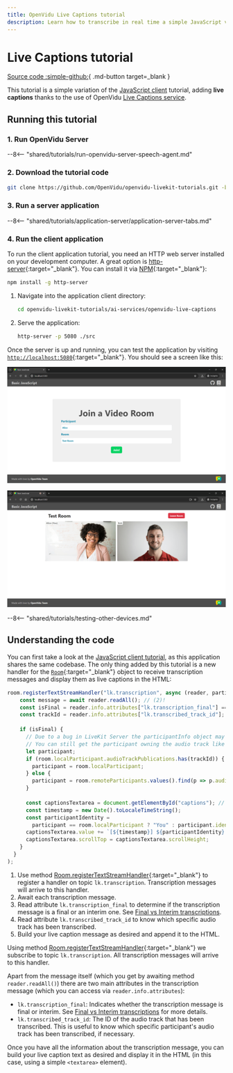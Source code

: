 ```yaml
---
title: OpenVidu Live Captions tutorial
description: Learn how to transcribe in real time a simple JavaScript video-call application.
---
```


# Live Captions tutorial

[Source code :simple-github:](https://github.com/OpenVidu/openvidu-livekit-tutorials/tree/3.3.0/ai-services/openvidu-live-captions){ .md-button target=\_blank }

This tutorial is a simple variation of the [JavaScript client](../application-client/javascript.md) tutorial, adding **live captions** thanks to the use of OpenVidu [Live Captions service](../../ai/live-captions.md).

## Running this tutorial

### 1. Run OpenVidu Server

--8<-- "shared/tutorials/run-openvidu-server-speech-agent.md"

### 2. Download the tutorial code

```bash
git clone https://github.com/OpenVidu/openvidu-livekit-tutorials.git -b 3.3.0
```

### 3. Run a server application

--8<-- "shared/tutorials/application-server/application-server-tabs.md"

### 4. Run the client application

To run the client application tutorial, you need an HTTP web server installed on your development computer. A great option is [http-server](https://github.com/http-party/http-server){:target="\_blank"}. You can install it via [NPM](https://docs.npmjs.com/downloading-and-installing-node-js-and-npm){:target="\_blank"}:

```bash
npm install -g http-server
```

1. Navigate into the application client directory:

    ```bash
    cd openvidu-livekit-tutorials/ai-services/openvidu-live-captions
    ```

2. Serve the application:

    ```bash
    http-server -p 5080 ./src
    ```

Once the server is up and running, you can test the application by visiting [`http://localhost:5080`](http://localhost:5080){:target="\_blank"}. You should see a screen like this:

<div class="grid-container">

<div class="grid-50"><p><a class="glightbox" href="../../../../assets/images/application-clients/join-js.png" data-type="image" data-width="100%" data-height="auto" data-desc-position="bottom"><img src="../../../../assets/images/application-clients/join-js.png" loading="lazy"/></a></p></div>

<div class="grid-50"><p><a class="glightbox" href="../../../../assets/images/application-clients/room-js.png" data-type="image" data-width="100%" data-height="auto" data-desc-position="bottom"><img src="../../../../assets/images/application-clients/room-js.png" loading="lazy"/></a></p></div>

</div>

--8<-- "shared/tutorials/testing-other-devices.md"


## Understanding the code

You can first take a look at the [JavaScript client tutorial](../application-client/javascript.md), as this application shares the same codebase. The only thing added by this tutorial is a new handler for the [`Room`](https://docs.livekit.io/reference/client-sdk-js/classes/Room.html){:target="\_blank"} object to receive transcription messages and display them as live captions in the HTML:

```javascript title="<a href='https://github.com/OpenVidu/openvidu-livekit-tutorials/blob/3.3.0/ai-services/openvidu-live-captions/src/app.js#L60-L83' target='_blank'>app.js</a>" linenums="60"
room.registerTextStreamHandler("lk.transcription", async (reader, participantInfo) => { // (1)!
    const message = await reader.readAll(); // (2)!
    const isFinal = reader.info.attributes["lk.transcription_final"] === "true"; // (3)!
    const trackId = reader.info.attributes["lk.transcribed_track_id"]; // (4)!

    if (isFinal) {
      // Due to a bug in LiveKit Server the participantInfo object may be empty.
      // You can still get the participant owning the audio track like below:
      let participant;
      if (room.localParticipant.audioTrackPublications.has(trackId)) {
        participant = room.localParticipant;
      } else {
        participant = room.remoteParticipants.values().find(p => p.audioTrackPublications.has(trackId));
      }

      const captionsTextarea = document.getElementById("captions"); // (5)!
      const timestamp = new Date().toLocaleTimeString();
      const participantIdentity =
        participant == room.localParticipant ? "You" : participant.identity;
      captionsTextarea.value += `[${timestamp}] ${participantIdentity}: ${message}\n`;
      captionsTextarea.scrollTop = captionsTextarea.scrollHeight;
    }
  }
);
```

1. Use method [Room.registerTextStreamHandler](https://docs.livekit.io/reference/client-sdk-js/classes/Room.html#registertextstreamhandler){:target="\_blank"} to register a handler on topic `lk.transcription`. Transcription messages will arrive to this handler.
2. Await each transcription message.
3. Read attribute `lk.transcription_final` to determine if the transcription message is a final or an interim one. See [Final vs Interim transcriptions](../../ai/live-captions.md#final-vs-interim-transcriptions).
4. Read attribute `lk.transcribed_track_id` to know which specific audio track has been transcribed.
5. Build your live caption message as desired and append it to the HTML.

Using method [Room.registerTextStreamHandler](https://docs.livekit.io/reference/client-sdk-js/classes/Room.html#registertextstreamhandler){:target="\_blank"} we subscribe to topic `lk.transcription`. All transcription messages will arrive to this handler.

Apart from the message itself (which you get by awaiting method `reader.readAll()`) there are two main attributes in the transcription message (which you can access via `reader.info.attributes`):

- `lk.transcription_final`: Indicates whether the transcription message is final or interim. See [Final vs Interim transcriptions](../../ai/live-captions.md#final-vs-interim-transcriptions) for more details.
- `lk.transcribed_track_id`: The ID of the audio track that has been transcribed. This is useful to know which specific participant's audio track has been transcribed, if necessary.

Once you have all the information about the transcription message, you can build your live caption text as desired and display it in the HTML (in this case, using a simple `<textarea>` element).
